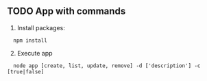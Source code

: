 ## TODO App with commands

1. Install packages:
```
  npm install
```

2. Execute app

```
  node app [create, list, update, remove] -d ['description'] -c [true|false]
```

